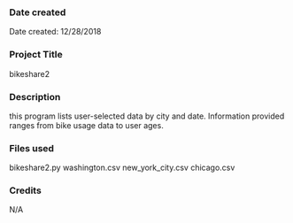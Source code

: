 ### Date created
Date created: 12/28/2018

### Project Title
bikeshare2

### Description
this program lists user-selected data by city and date. Information provided ranges from bike usage data to user ages.

### Files used
bikeshare2.py
washington.csv
new_york_city.csv
chicago.csv

### Credits
N/A

